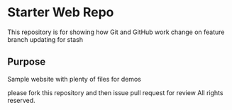 # Starter Web Repo

This repository is for showing how Git and GitHub work
change on feature branch
updating for stash 
## Purpose

Sample website with plenty of files for demos


please fork this repository and then issue pull request for review
All rights reserved.

